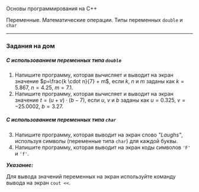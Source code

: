﻿Основы программирования на C++

Переменные. Математические операции. Типы переменных `double` и `char`

---

### Задания на дом



##### С использованием переменных типа `double`

1. Напишите программу, которая вычисляет и выводит на экран значение $p=\frac{k \cdot n}{7} + m$, если $k$, $n$ и $m$ заданы как $k=5.867$, $n=4.25$, $m=7.1$.
2. Напишите программу, которая вычисляет и выводит на экран значение $t=(u+v) \cdot (b-7)$, если $u$, $v$ и $b$ заданы как $u=0.325$, $v=-25.0002$, $b=3.27$.



##### С использованием переменных типа `char`

3. Напишите программу, которая выводит на экран слово *"Laughs"*, используя символы (переменные типа `char`) для каждой буквы.
7. Напишите программу, которая выводит на экран коды символов `'F'` и `'f'`.



***Указание:***

Для вывода значений переменных на экран используйте команду вывода на экран `cout <<`.

